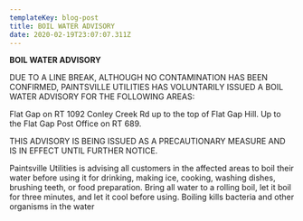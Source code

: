 ```yaml
---
templateKey: blog-post
title: BOIL WATER ADVISORY
date: 2020-02-19T23:07:07.311Z
---
```

**BOIL WATER ADVISORY**

DUE TO A LINE BREAK, ALTHOUGH NO CONTAMINATION HAS BEEN CONFIRMED, PAINTSVILLE UTILITIES HAS VOLUNTARILY ISSUED A BOIL WATER ADVISORY FOR THE FOLLOWING AREAS:

Flat Gap on RT 1092 Conley Creek Rd up to the top of Flat Gap Hill. Up to the Flat Gap Post Office on RT 689.

THIS ADVISORY IS BEING ISSUED AS A PRECAUTIONARY MEASURE AND IS IN EFFECT UNTIL FURTHER NOTICE.

Paintsville Utilities is advising all customers in the affected areas to boil their water before using it for drinking, making ice, cooking, washing dishes, brushing teeth, or food preparation. Bring all water to a rolling boil, let it boil for three minutes, and let it cool before using. Boiling kills bacteria and other organisms in the water

